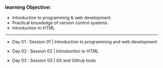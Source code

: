 
### learning Objective:
- Introduction to programming & web development.
- Practical knowledge of version control systems.
- Introduction to HTML

______________________________________________________________________________________

- Day 01 : Session 01 | Introduction to programming and web development

- Day 02 : Session 02 | Introduction to HTML

- Day 03 : Session 03 | Git and Github tools
